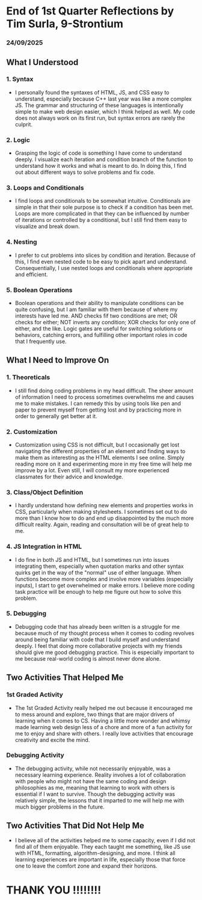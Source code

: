 # End of 1st Quarter Reflections by Tim Surla, 9-Strontium
### 24/09/2025

## What I Understood
### 1. Syntax
* I personally found the syntaxes of HTML, JS, and CSS easy to understand, especially because C++ last year was like a more complex JS. The grammar and structuring of these languages is intentionally simple to make web design easier, which I think helped as well. My code does not always work on its first run, but syntax errors are rarely the culprit.
### 2. Logic
* Grasping the logic of code is something I have come to understand deeply. I visualize each iteration and condition branch of the function to understand how it works and what is meant to do. In doing this, I find out about different ways to solve problems and fix code.
### 3. Loops and Conditionals
* I find loops and conditionals to be somewhat intuitive. Conditionals are simple in that their sole purpose is to check if a condition has been met. Loops are more complicated in that they can be influenced by number of iterations or controlled by a conditional, but I still find them easy to visualize and break down.
### 4. Nesting
* I prefer to cut problems into slices by condition and iteration. Because of this, I find even nested code to be easy to pick apart and understand. Consequentially, I use nested loops and conditionals where appropriate and efficient.
### 5. Boolean Operations
* Boolean operations and their ability to manipulate conditions can be quite confusing, but I am familiar with them because of where my interests have led me. AND checks fif two conditions are met; OR checks for either; NOT inverts any condition; XOR checks for only one of either, and the like. Logic gates are useful for switching solutions or behaviors, catching errors, and fulfilling other important roles in code that I frequently use.

## What I Need to Improve On
### 1. Theoreticals
* I still find doing coding problems in my head difficult. The sheer amount of information I need to process sometimes overwhelms me and causes me to make mistakes. I can remedy this by using tools like pen and paper to prevent myself from getting lost and by practicing more in order to generally get better at it.
### 2. Customization
* Customization using CSS is not difficult, but I occasionally get lost navigating the different properties of an element and finding ways to make them as interesting as the HTML elements I see online. Simply reading more on it and experimenting more in my free time will help me improve by a lot. Even still, I will consult my more experienced classmates for their advice and knowledge.
### 3. Class/Object Definition
* I hardly understand how defining new elements and properties works in CSS, particularly when making stylesheets. I sometimes set out to do more than I know how to do and end up disappointed by the much more difficult reality. Again, reading and consultation will be of great help to me.
### 4. JS Integration in HTML
* I do fine in both JS and HTML, but I sometimes run into issues integrating them, especially when quotation marks and other syntax quirks get in the way of the "normal" use of either language. When functions become more complex and involve more variables (especially inputs), I start to get overwhelmed or make errors. I believe more coding task practice will be enough to help me figure out how to solve this problem. 
### 5. Debugging
* Debugging code that has already been written is a struggle for me because much of my thought process when it comes to coding revolves around being familiar with code that I build myself and understand deeply. I feel that doing more collaborative projects with my friends should give me good debugging practice. This is especially important to me because real-world coding is almost never done alone.

## Two Activities That Helped Me
### 1st Graded Activity
* The 1st Graded Activity really helped me out because it encouraged me to mess around and explore, two things that are major drivers of learning when it comes to CS. Having a little more wonder and whimsy made learning web design less of a chore and more of a fun activity for me to enjoy and share with others. I really love activities that encourage creativity and excite the mind.
### Debugging Activity
* The debugging activity, while not necessarily enjoyable, was a necessary learning experience. Reality involves a lot of collaboration with people who might not have the same coding and design philosophies as me, meaning that learning to work with others is essential if I want to survive. Though the debugging activity was relatively simple, the lessons that it imparted to me will help me with much bigger problems in the future.

## Two Activities That Did Not Help Me
* I believe all of the activities helped me to some capacity, even if I did not find all of them enjoyable. They each taught me something, like JS use with HTML, formatting, algorithm-designing, and more. I think all learning experiences are important in life, especially those that force one to leave the comfort zone and expand their horizons.


# THANK YOU !!!!!!!!